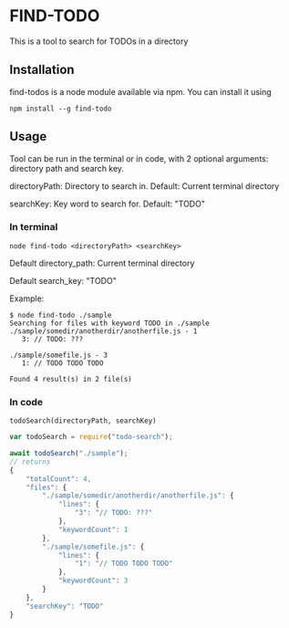 # FIND-TODO

This is a tool to search for TODOs in a directory

## Installation

find-todos is a node module available via npm. You can install it using

`npm install --g find-todo`

## Usage

Tool can be run in the terminal or in code, with 2 optional arguments: directory path and search key.

directoryPath: Directory to search in. Default: Current terminal directory

searchKey: Key word to search for. Default: "TODO"

### In terminal

`node find-todo <directoryPath> <searchKey>`

Default directory_path: Current terminal directory

Default search_key: "TODO"

Example:
```console
$ node find-todo ./sample
Searching for files with keyword TODO in ./sample
./sample/somedir/anotherdir/anotherfile.js - 1
   3: // TODO: ???

./sample/somefile.js - 3
   1: // TODO TODO TODO

Found 4 result(s) in 2 file(s)
```

### In code

`todoSearch(directoryPath, searchKey)`

```javascript
var todoSearch = require("todo-search");

await todoSearch("./sample");
// returns
{
    "totalCount": 4,
    "files": {
        "./sample/somedir/anotherdir/anotherfile.js": {
            "lines": {
                "3": "// TODO: ???"
            },
            "keywordCount": 1
        },
        "./sample/somefile.js": {
            "lines": {
                "1": "// TODO TODO TODO"
            },
            "keywordCount": 3
        }
    },
    "searchKey": "TODO"
}
```
